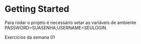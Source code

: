 # Getting Started

Para rodar o projeto é necessário setar as variáveis de ambiente PASSWORD=SUASENHA;USERNAME=SEULOGIN.

Exercícios da semana 01 